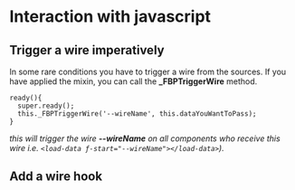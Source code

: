 # Interaction with javascript


## Trigger a wire imperatively

In some rare conditions you have to trigger a wire from the sources. 
If you have applied the mixin, you can call the **_FBPTriggerWire** method.
 
```
ready(){
  super.ready();
  this._FBPTriggerWire('--wireName', this.dataYouWantToPass);
}
``` 
*this will trigger the wire **--wireName** on all components who receive this wire i.e. `<load-data ƒ-start="--wireName"></load-data>`).*

## Add a wire hook
